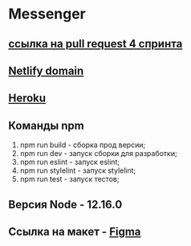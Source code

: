 
# Messenger

## [ссылка на pull request 4 спринта](https://github.com/venmovs/middle.messenger.praktikum.yandex/pull/12)

## [Netlify domain](https://angry-agnesi-d0e795.netlify.app)
## [Heroku](https://doggy-chat.herokuapp.com)


## Команды npm
1. npm run build - сборка прод версии;
2. npm run dev - запуск сборки для разработки;
3. npm run eslint - запуск eslint;
4. npm run stylelint - запуск stylelint;
5. npm run test - запуск тестов;


## Версия Node - 12.16.0

## Ссылка на макет - [Figma](https://www.figma.com/file/4W66bqqEpa3iwmj7JzH5KU/Yandex-Messenger?node-id=0%3A1)

